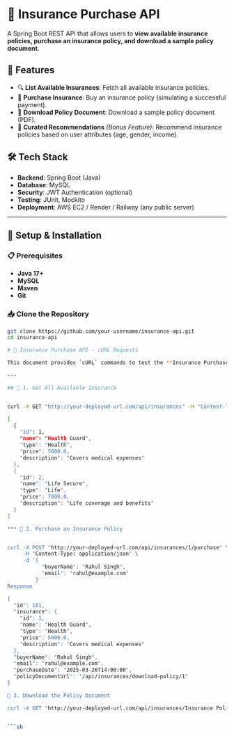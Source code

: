 # 🚀 Insurance Purchase API

A Spring Boot REST API that allows users to **view available insurance policies, purchase an insurance policy, and download a sample policy document**.

## 📌 Features
- 🔍 **List Available Insurances**: Fetch all available insurance policies.
- 🛒 **Purchase Insurance**: Buy an insurance policy (simulating a successful payment).
- 📄 **Download Policy Document**: Download a sample policy document (PDF).
- 🎯 **Curated Recommendations** *(Bonus Feature)*: Recommend insurance policies based on user attributes (age, gender, income).


## 🛠️ Tech Stack
- **Backend**: Spring Boot (Java)
- **Database**: MySQL
- **Security**: JWT Authentication (optional)
- **Testing**: JUnit, Mockito
- **Deployment**: AWS EC2 / Render / Railway (any public server)

---

## 🚀 Setup & Installation

### 📋 Prerequisites
- **Java 17+**
- **MySQL**
- **Maven**
- **Git**

### 📥 Clone the Repository
```sh
git clone https://github.com/your-username/insurance-api.git
cd insurance-api

# 📄 Insurance Purchase API - cURL Requests  

This document provides `cURL` commands to test the **Insurance Purchase API**.

---

## 📌 1. Get All Available Insurance  


curl -X GET "http://your-deployed-url.com/api/insurances" -H "Content-Type: application/json"

[
  {
    "id": 1,
    "name": "Health Guard",
    "type": "Health",
    "price": 5000.0,
    "description": "Covers medical expenses"
  },
  {
    "id": 2,
    "name": "Life Secure",
    "type": "Life",
    "price": 7000.0,
    "description": "Life coverage and benefits"
  }
]

*** 📌 2. Purchase an Insurance Policy


curl -X POST "http://your-deployed-url.com/api/insurances/1/purchase" \
     -H "Content-Type: application/json" \
     -d '{
           "buyerName": "Rahul Singh",
           "email": "rahul@example.com"
         }'
Response

{
  "id": 101,
  "insurance": {
    "id": 1,
    "name": "Health Guard",
    "type": "Health",
    "price": 5000.0,
    "description": "Covers medical expenses"
  },
  "buyerName": "Rahul Singh",
  "email": "rahul@example.com",
  "purchaseDate": "2025-03-26T14:00:00",
  "policyDocumentUrl": "/api/insurances/download-policy/1"
}

📌 3. Download the Policy Document

curl -X GET "http://your-deployed-url.com/api/insurances/Insurance Policy/1" -o policy_sample.pdf


```sh
